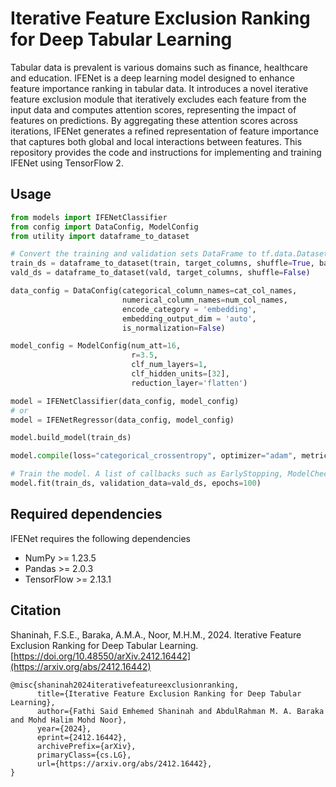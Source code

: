 # Iterative Feature Exclusion Ranking for Deep Tabular Learning

Tabular data is prevalent is various domains such as finance, healthcare and education. IFENet is a deep learning model designed to enhance feature importance ranking in tabular data. It introduces a novel iterative feature exclusion module that iteratively excludes each feature from the input data and computes attention scores, representing the impact of features on predictions. By aggregating these attention scores across iterations, IFENet generates a refined representation of feature importance that captures both global and local interactions between features. This repository provides the code and instructions for implementing and training IFENet using TensorFlow 2.

## Usage

```python
from models import IFENetClassifier
from config import DataConfig, ModelConfig
from utility import dataframe_to_dataset

# Convert the training and validation sets DataFrame to tf.data.Dataset
train_ds = dataframe_to_dataset(train, target_columns, shuffle=True, batch_size=64)
vald_ds = dataframe_to_dataset(vald, target_columns, shuffle=False)

data_config = DataConfig(categorical_column_names=cat_col_names, 
                         numerical_column_names=num_col_names,
                         encode_category = 'embedding',
                         embedding_output_dim = 'auto',
                         is_normalization=False)

model_config = ModelConfig(num_att=16,
                           r=3.5,
                           clf_num_layers=1,
                           clf_hidden_units=[32],
                           reduction_layer='flatten')

model = IFENetClassifier(data_config, model_config)
# or
model = IFENetRegressor(data_config, model_config)

model.build_model(train_ds)

model.compile(loss="categorical_crossentropy", optimizer="adam", metrics=["accuracy"])

# Train the model. A list of callbacks such as EarlyStopping, ModelCheckpoint can be passed to the .fit() method.
model.fit(train_ds, validation_data=vald_ds, epochs=100)
```

## Required dependencies
IFENet requires the following dependencies
- NumPy >= 1.23.5
- Pandas >= 2.0.3
- TensorFlow >= 2.13.1

## Citation
Shaninah, F.S.E., Baraka, A.M.A., Noor, M.H.M., 2024. Iterative Feature Exclusion Ranking for Deep Tabular Learning. [https://doi.org/10.48550/arXiv.2412.16442](https://arxiv.org/abs/2412.16442)
```
@misc{shaninah2024iterativefeatureexclusionranking,
      title={Iterative Feature Exclusion Ranking for Deep Tabular Learning}, 
      author={Fathi Said Emhemed Shaninah and AbdulRahman M. A. Baraka and Mohd Halim Mohd Noor},
      year={2024},
      eprint={2412.16442},
      archivePrefix={arXiv},
      primaryClass={cs.LG},
      url={https://arxiv.org/abs/2412.16442}, 
}
```

